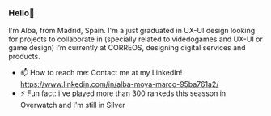### Hello👋

<!--
**albaMoyaMarco/albaMoyaMarco** is a ✨ _special_ ✨ repository because its `README.md` (this file) appears on your GitHub profile. -->
I'm Alba, from Madrid, Spain. I'm a just graduated in UX-UI design looking for projects to collaborate in (specially related to videdogames and UX-UI or game design)
I’m currently at CORREOS, designing digital services and products. 


- 📫 How to reach me: Contact me at my LinkedIn! https://www.linkedin.com/in/alba-moya-marco-95ba761a2/
- ⚡ Fun fact: i've played more than 300 rankeds this seasson in Overwatch and i'm still in Silver


